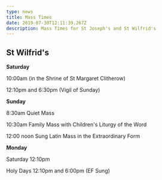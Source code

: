 ```yaml
---
type: news
title: Mass Times
date: 2019-07-30T12:11:39.267Z
description: Mass Times for St Joseph's and St Wilfrid's
---
```

## St Wilfrid's

**Saturday**

10:00am (in the Shrine of St Margaret Clitherow)

12:10pm and 6:30pm (Vigil of Sunday)



**Sunday**

8:30am Quiet Mass

10:30am Family Mass with Children's Liturgy of the Word

12:00 noon Sung Latin Mass in the Extraordinary Form



**Monday** 

Saturday 12:10pm

Holy Days 12:10pm and 6:00pm (EF Sung)
